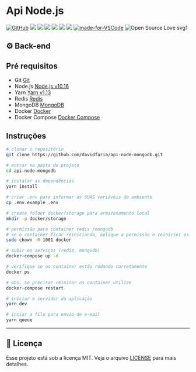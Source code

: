 # Api Node.js

[![GitHub](https://img.shields.io/github/license/mashape/apistatus.svg)](https://github.com/davidfaria/node-tindev/blob/master/LICENSE)
![](https://img.shields.io/github/package-json/v/davidfaria/api-node-mongodb.svg)
![](https://img.shields.io/github/last-commit/davidfaria/api-node-mongodb.svg?color=red)
![](https://img.shields.io/github/languages/top/davidfaria/api-node-mongodb.svg?color=yellow)
![](https://img.shields.io/github/languages/count/davidfaria/api-node-mongodb.svg?color=lightgrey)
![](https://img.shields.io/github/languages/code-size/davidfaria/api-node-mongodb.svg)
![](https://img.shields.io/github/repo-size/davidfaria/api-node-mongodb.svg?color=blueviolet)
[![made-for-VSCode](https://img.shields.io/badge/Made%20for-VSCode-1f425f.svg)](https://code.visualstudio.com/)
![Open Source Love svg1](https://badges.frapsoft.com/os/v1/open-source.svg?v=103)

## :gear: Back-end

## Pré requisitos

- Git [Git](https://git-scm.com)
- Node.js [Node.js v10.16](https://nodejs.org/)
- Yarn [Yarn v1.13](https://yarnpkg.com/)
- Redis [Redis](https://redis.io/)
- MongoDB [MongoDB](https://www.mongodb.com/)
- Docker [Docker](https://www.docker.com/)
- Docker Compose [Docker Compose](https://docs.docker.com/compose/)

## Instruções

```bash
# clonar o repositório
git clone https://github.com/davidfaria/api-node-mongodb.git

# entrar na pasta do projeto
cd api-node-mongodb

# instalar as dependências
yarn install

# criar .env para informar as SUAS variáveis de ambiente
cp .env.example .env

# create folder docker/storage para armazenamento local
mkdir -p docker/storage

# permissão para container redis /mongodb
# se o container ficar reiniciando, aplique a permissão e reiniciei os containers
sudo chown -R 1001 docker

# subir os serviços (redis, mongodb)
docker-compose up -d

# verifique se os container estão rodando corretamente
docker ps

# obs. Se precisar reinicar os container utilize
docker-compose restart

# iniciar o servidor da aplicação
yarn dev

# inciar a fila para envio de e-mail
yarn queue

```

---

## :memo: Licença

Esse projeto está sob a licença MIT. Veja o arquivo [LICENSE](LICENSE) para mais detalhes.
